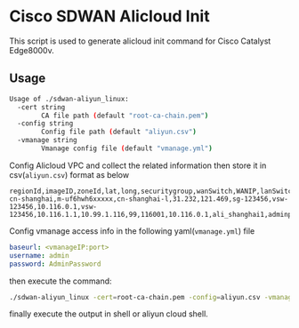 # Cisco SDWAN Alicloud Init

This script is used to generate alicloud init command for Cisco 
Catalyst Edge8000v.

## Usage

```bash
Usage of ./sdwan-aliyun_linux:
  -cert string
        CA file path (default "root-ca-chain.pem")
  -config string
        Config file path (default "aliyun.csv")
  -vmanage string
        Vmanage config file (default "vmanage.yml")
```

Config Alicloud VPC and collect the related information then store it in csv(`aliyun.csv`) format as below

```
regionId,imageID,zoneId,lat,long,securitygroup,wanSwitch,WANIP,lanSwitch,LANIp,Lo,serviceVPN,siteid,siteip,hostname,loginpassword,bw
cn-shanghai,m-uf6hwh6xxxxx,cn-shanghai-l,31.232,121.469,sg-123456,vsw-123456,10.116.0.1,vsw-123456,10.116.1.1,10.99.1.116,99,116001,10.116.0.1,ali_shanghai1,adminpwdhaha,1
```
Config vmanage access info in the following yaml(`vmanage.yml`) file

```yaml
baseurl: <vmanageIP:port>
username: admin
password: AdminPassword
```

then execute the command:

```bash
./sdwan-aliyun_linux -cert=root-ca-chain.pem -config=aliyun.csv -vmanage=vmanage.yml
```

finally execute the output in shell or aliyun cloud shell.




